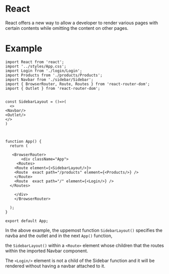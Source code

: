 # React <Outlet/>

React offers a new way to allow a developer to render various pages with certain contents while omitting the content on other pages.

# Example
```
import React from 'react';
import '../styles/App.css';
import Login from './login/Login';
import Products from './products/Products';
import Navbar from './sidebar/Sidebar';
import { BrowserRouter, Route, Routes } from 'react-router-dom';
import { Outlet } from 'react-router-dom';


const SidebarLayout = ()=>(
  <>
<Navbar/>
<Outlet/>
</>
)



function App() {
  return (
  
   <BrowserRouter>
       <div className="App">
     <Routes>
    <Route element={<SidebarLayout/>}>
    <Route  exact path="/products" element={<Products/>} />
    </Route>
    <Route  exact path="/" element={<Login/>} />
  </Routes>
   
    </div>
    </BrowserRouter>
   
  );
}

export default App;
```

In the above example, the uppemost function  `SidebarLayout()` specifies the navba and the outlet and in the next `App()` function,

the `SidebarLayout()` within  a `<Route>` element whose children that the routes within the imported Navbar component. 

The `<Login/>` element is not a child of the Sidebar function and it will be rendered without having a navbar attached to it.
